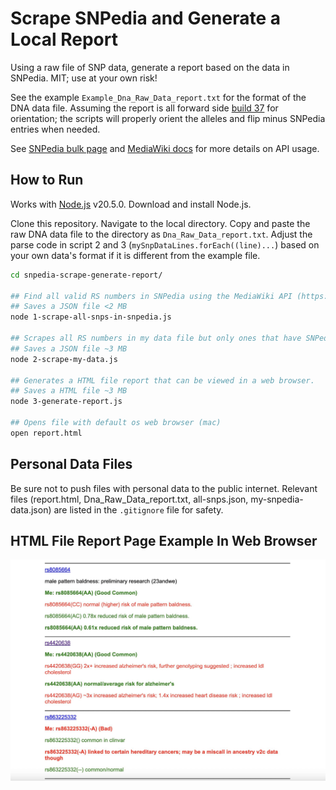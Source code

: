 # Scrape SNPedia and Generate a Local Report

Using a raw file of SNP data, generate a report based on the data in SNPedia. MIT; use at your own risk!

See the example `Example_Dna_Raw_Data_report.txt` for the format of the DNA data file. Assuming the report is all forward side [build 37](https://www.reddit.com/r/promethease/comments/3ayg64/orientation_confusion/) for orientation; the scripts will properly orient the alleles and flip minus SNPedia entries when needed.

See [SNPedia bulk page](https://www.snpedia.com/index.php/Bulk) and [MediaWiki docs](https://www.mediawiki.org/wiki/API:Main_page) for more details on API usage.

## How to Run

Works with [Node.js](https://nodejs.org/en/download/) v20.5.0. Download and install Node.js.

Clone this repository. Navigate to the local directory. Copy and paste the raw DNA data file to the directory as `Dna_Raw_Data_report.txt`. Adjust the parse code in script 2 and 3 (`mySnpDataLines.forEach((line)...`) based on your own data's format if it is different from the example file.

```bash
cd snpedia-scrape-generate-report/

## Find all valid RS numbers in SNPedia using the MediaWiki API (https://www.snpedia.com/index.php/Bulk#Forbidden)
## Saves a JSON file <2 MB
node 1-scrape-all-snps-in-snpedia.js

## Scrapes all RS numbers in my data file but only ones that have SNPedia entries.
## Saves a JSON file ~3 MB
node 2-scrape-my-data.js

## Generates a HTML file report that can be viewed in a web browser.
## Saves a HTML file ~3 MB
node 3-generate-report.js

## Opens file with default os web browser (mac)
open report.html
```

## Personal Data Files

Be sure not to push files with personal data to the public internet. Relevant files (report.html, Dna_Raw_Data_report.txt, all-snps.json, my-snpedia-data.json) are listed in the `.gitignore` file for safety.

## HTML File Report Page Example In Web Browser

[![SNP Data DNA Report HTML File](https://raw.githubusercontent.com/ajb413/snpedia-scrape-generate-report/master/report-screenshot.jpg)](https://raw.githubusercontent.com/ajb413/snpedia-scrape-generate-report/master/report-screenshot.jpg)

